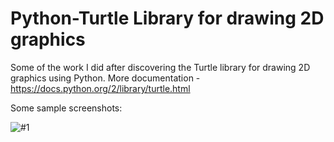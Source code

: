 # Python-Turtle Library for drawing 2D graphics
Some of the work I did after discovering the Turtle library for drawing 2D graphics using Python.
More documentation - https://docs.python.org/2/library/turtle.html

Some sample screenshots: 

![#1](https://postimg.org/image/qgsr8c95p/][img]https://s22.postimg.org/qgsr8c95p/Screen_Shot_2016_08_28_at_5_11_04_PM.png "#1")

